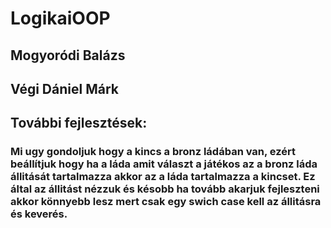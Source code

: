 # LogikaiOOP

## Mogyoródi Balázs
## Végi Dániel Márk

## További fejlesztések:
### Mi ugy gondoljuk hogy a kincs a bronz ládában van, ezért beállítjuk hogy ha a láda amit választ a játékos az a bronz láda állitását tartalmazza akkor az a láda tartalmazza a kincset. Ez által az állitást nézzuk és késobb ha tovább akarjuk fejleszteni akkor könnyebb lesz mert csak egy swich case kell az állitásra és keverés. 
